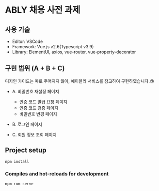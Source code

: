 # ABLY 채용 사전 과제

## 사용 기술
* Editor: VSCode
* Framework: Vue.js v2.6(Typescript v3.9)
* Library: ElementUI, axios, vue-router, vue-property-decorator

## 구현 범위 (A + B + C)
디자인 가이드는 따로 주어지지 않아, 에이블리 서비스를 참고하여 구현하였습니다.😘

* A. 비밀번호 재설정 페이지
  * 인증 코드 발급 요청 페이지
  * 인증 코드 검증 페이지
  * 비밀번호 변경 페이지

* B. 로그인 페이지

* C. 회원 정보 조회 페이지

## Project setup
```
npm install
```

### Compiles and hot-reloads for development
```
npm run serve
```

